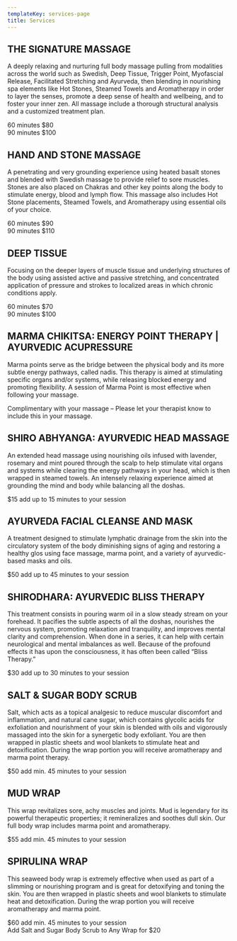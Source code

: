 ```yaml
---
templateKey: services-page
title: Services
---
```

## THE SIGNATURE MASSAGE

A deeply relaxing and nurturing full body massage pulling from modalities across the world such as Swedish, Deep Tissue, Trigger Point, Myofascial Release, Facilitated Stretching and Ayurveda, then blending in nourishing spa elements like Hot Stones, Steamed Towels and Aromatherapy in order to layer the senses, promote a deep sense of health and wellbeing, and to foster your inner zen. All massage include a thorough structural analysis and a customized treatment plan.

60 minutes $80\
90 minutes $100

## HAND AND STONE MASSAGE

A penetrating and very grounding experience using heated basalt stones and blended with Swedish massage to provide relief to sore muscles. Stones are also placed on Chakras and other key points along the body to stimulate energy, blood and lymph flow. This massage also includes Hot Stone placements, Steamed Towels, and Aromatherapy using essential oils of your choice.

60 minutes $90\
90 minutes $110
 

## DEEP TISSUE

Focusing on the deeper layers of muscle tissue and underlying structures of the body using assisted active and passive stretching, and concentrated application of pressure and strokes to localized areas in which chronic conditions apply.

60 minutes $70\
90 minutes $100


## MARMA CHIKITSA: ENERGY POINT THERAPY | AYURVEDIC ACUPRESSURE

Marma points serve as the bridge between the physical body and its more subtle energy pathways, called nadis. This therapy is aimed at stimulating specific organs and/or systems, while releasing blocked energy and promoting flexibility. A session of Marma Point is most effective when following your massage.

Complimentary with your massage – Please let your therapist know to include this in your massage.


## SHIRO ABHYANGA: AYURVEDIC HEAD MASSAGE

An extended head massage using nourishing oils infused with lavender, rosemary and mint poured through the scalp to help stimulate vital organs and systems while clearing the energy pathways in your head, which is then wrapped in steamed towels.  An intensely relaxing experience aimed at grounding the mind and body while balancing all the doshas.

$15 add up to 15 minutes to your session



## AYURVEDA FACIAL CLEANSE AND MASK

A treatment designed to stimulate lymphatic drainage from the skin into the circulatory system of the body diminishing signs of aging and restoring a healthy glos using face massage, marma point, and a variety of ayurvedic-based masks and oils.

$50 add up to 45 minutes to your session



## SHIRODHARA: AYURVEDIC BLISS THERAPY

This treatment consists in pouring warm oil in a slow steady stream on your forehead. It pacifies the subtle aspects of all the doshas, nourishes the nervous system, promoting relaxation and tranquility, and improves mental clarity and comprehension. When done in a series, it can help with certain neurological and mental imbalances as well. Because of the profound effects it has upon the consciousness, it has often been called “Bliss Therapy.”

$30 add up to 30 minutes to your session



## SALT & SUGAR BODY SCRUB

Salt, which acts as a topical analgesic to reduce muscular discomfort and inflammation, and natural cane sugar, which contains glycolic acids for exfoliation and nourishment of your skin is blended with oils and vigorously massaged into the skin for a synergetic body exfoliant. You are then wrapped in plastic sheets and wool blankets to stimulate heat and detoxification.  During the wrap portion you will receive aromatherapy and marma point therapy.

$50 add min. 45 minutes to your session



## MUD WRAP

This wrap revitalizes sore, achy muscles and joints.  Mud is legendary for its powerful therapeutic properties; it remineralizes and soothes dull skin. Our full body wrap includes marma point and aromatherapy.

$55 add min. 45 minutes to your session



## SPIRULINA WRAP

This seaweed body wrap is extremely effective when used as part of a slimming or nourishing program and is great for detoxifying and toning the skin.  You are then wrapped in plastic sheets and wool blankets to stimulate heat and detoxification.  During the wrap portion you will receive aromatherapy and marma point.

$60 add min. 45 minutes to your session\
Add Salt and Sugar Body Scrub to Any Wrap for $20



##
